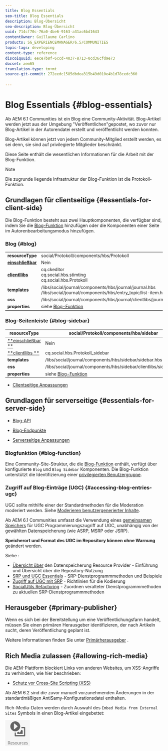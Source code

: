 ```yaml
---
title: Blog Essentials
seo-title: Blog Essentials
description: Blog-Übersicht
seo-description: Blog-Übersicht
uuid: 714cf70c-76a0-4be6-9163-a31ac6bd1643
contentOwner: Guillaume Carlino
products: SG_EXPERIENCEMANAGER/6.5/COMMUNITIES
topic-tags: developing
content-type: reference
discoiquuid: eece7b8f-6ccd-4037-8713-0cd36cfd9e73
docset: aem65
translation-type: tm+mt
source-git-commit: 272eedc1585dbdea315b49d010e4b1d78cedc360

---
```



# Blog Essentials {#blog-essentials}

Ab AEM 6.1 Communities ist ein Blog eine Community-Aktivität. Blog-Artikel werden jetzt aus der Umgebung &quot;Veröffentlichen&quot;gepostet, wo zuvor nur Blog-Artikel in der Autorendatei erstellt und veröffentlicht werden konnten.

Blog-Artikel können jetzt von jedem Community-Mitglied erstellt werden, es sei denn, sie sind auf privilegierte Mitglieder beschränkt.

Diese Seite enthält die wesentlichen Informationen für die Arbeit mit der Blog-Funktion.

>[!NOTE]
>
>Die zugrunde liegende Infrastruktur der Blog-Funktion ist die Protokoll-Funktion.

## Grundlagen für clientseitige {#essentials-for-client-side}

Die Blog-Funktion besteht aus zwei Hauptkomponenten, die verfügbar sind, indem Sie die [Blog-Funktion](/help/communities/functions.md#blog-function) hinzufügen oder die Komponenten einer Seite im Autorenbearbeitungsmodus hinzufügen.

### Blog {#blog}

<table>
 <tbody>
  <tr>
   <td> <strong>resourceType</strong></td>
   <td>social/Protokoll/components/hbs/Protokoll</td>
  </tr>
  <tr>
   <td> <a href="/help/communities/scf.md#add-or-include-a-communities-component"><strong>einschließbar</strong></a></td>
   <td>Nein</td>
  </tr>
  <tr>
   <td> <a href="/help/communities/clientlibs.md"><strong>clientllibs</strong></a></td>
   <td>cq.ckeditor<br /> cq.social.hbs.stimting<br /> cq.social.hbs.Protokoll</td>
  </tr>
  <tr>
   <td> <strong>templates</strong></td>
   <td> /libs/social/journal/components/hbs/journal/journal.hbs<br /> /libs/social/journal/components/hbs/entry_topic/list-item.hbs</td>
  </tr>
  <tr>
   <td> <strong>css</strong></td>
   <td> /libs/social/journal/components/hbs/journal/clientlibs/journal.css</td>
  </tr>
  <tr>
   <td><strong> properties</strong></td>
   <td>siehe <a href="/help/communities/blog-feature.md">Blog-Funktion</a></td>
  </tr>
 </tbody>
</table>

### Blog-Seitenleiste {#blog-sidebar}

| **resourceType** | social/Protokoll/components/hbs/sidebar |
|---|---|
| [**einschließbar **](/help/communities/scf.md#add-or-include-a-communities-component) | Nein |
| [**clientllibs **](/help/communities/clientlibs.md) | cq.social.hbs.Protokoll_sidebar |
| **templates** | /libs/social/journal/components/hbs/sidebar/sidebar.hbs |
| **css** | /libs/social/journal/components/hbs/sidebar/clientlibs/sidebar.css |
| **properties** | siehe [Blog-Funktion](/help/communities/blog-feature.md) |

* [Clientseitige Anpassungen](/help/communities/client-customize.md)

## Grundlagen für serverseitige {#essentials-for-server-side}

* [Blog-API](https://helpx.adobe.com/experience-manager/6-5/sites/developing/using/reference-materials/javadoc/com/adobe/cq/social/journal/client/api/package-summary.html)

* [Blog-Endpunkte](https://helpx.adobe.com/experience-manager/6-5/sites/developing/using/reference-materials/javadoc/com/adobe/cq/social/journal/client/endpoints/package-summary.html)

* [Serverseitige Anpassungen](/help/communities/server-customize.md)

### Blogfunktion {#blog-function}

Eine Community-Site-Struktur, die die [Blog-Funktion](/help/communities/functions.md#blog-function) enthält, verfügt über konfigurierte `Blog` und `Blog Sidebar` Komponenten. Die Blog-Funktion unterstützt die Identifizierung einer [privilegierten Benutzergruppe](/help/communities/users.md#privileged-members-group).

### Zugriff auf Blog-Einträge (UGC) {#accessing-blog-entries-ugc}

UGC sollte mithilfe einer der Standardmethoden für die Moderation moderiert werden.
Siehe [Moderieren benutzergenerierter Inhalte](/help/communities/moderate-ugc.md).

Ab AEM 6.1 Communities umfasst die Verwendung eines [gemeinsamen Speichers](/help/communities/working-with-srp.md) für UGC Programmierungszugriff auf UGC, unabhängig von der gewählten Datenspeicherung (wie ASRP, MSRP oder JSRP).

**Speicherort und Format des UGC im Repository können ohne Warnung** geändert werden.

Siehe :

* [Übersicht über](/help/communities/srp.md) den Datenspeicherung Resource Provider - Einführung und Übersicht über die Repository-Nutzung
* [SRP und UGC Essentials](/help/communities/srp-and-ugc.md) - SRP-Dienstprogrammmethoden und Beispiele
* [Zugriff auf UGC mit SRP](/help/communities/accessing-ugc-with-srp.md) - Richtlinien für die Kodierung
* [SocialUtils Refactoring](/help/communities/socialutils.md) - Zuordnen veralteter Dienstprogrammmethoden zu aktuellen SRP-Dienstprogrammmethoden

## Herausgeber {#primary-publisher}

Wenn es sich bei der Bereitstellung um eine Veröffentlichungsfarm handelt, müssen Sie einen primären Herausgeber identifizieren, der nach Artikeln sucht, deren Veröffentlichung geplant ist.

Weitere Informationen finden Sie unter [Primärherausgeber](/help/communities/deploy-communities.md#primary-publisher) .

## Rich Media zulassen {#allowing-rich-media}

Die AEM-Plattform blockiert Links von anderen Websites, um XSS-Angriffe zu verhindern, wie hier beschrieben:

* [Schutz vor Cross-Site Scripting (XSS)](/help/sites-developing/security.md#protect-against-cross-site-scripting-xss)

Ab AEM 6.2 sind die zuvor manuell vorzunehmenden Änderungen in der standardmäßigen AntiSamy-Konfigurationsdatei enthalten.

Rich-Media-Daten werden durch Auswahl des `Embed Media from External Sites` Symbols in einen Blog-Artikel eingebettet:

![chlimage_1-199](assets/chlimage_1-199.png)

